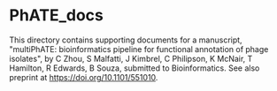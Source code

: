 # PhATE_docs

This directory contains supporting documents for a manuscript, "multiPhATE: bioinformatics pipeline for functional annotation of phage isolates", by C Zhou, S Malfatti, J Kimbrel, C Philipson, K McNair, T Hamilton, R Edwards, B Souza, submitted to Bioinformatics. See also preprint at https://doi.org/10.1101/551010. 
